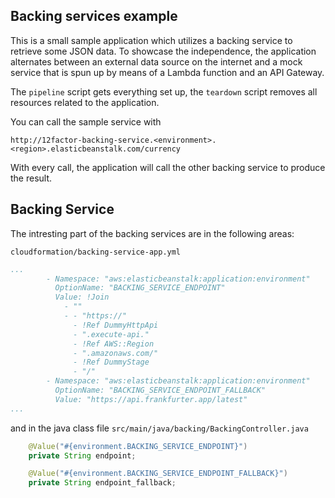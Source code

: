 ## Backing services example
This is a small sample application which utilizes a backing service to 
retrieve some JSON data. To showcase the independence, the application alternates 
between an external data source on the internet and a mock service that is spun
up by means of a Lambda function and an API Gateway.

The `pipeline` script gets everything set up, the `teardown` script removes 
all resources related to the application.

You can call the sample service with
```
http://12factor-backing-service.<environment>.<region>.elasticbeanstalk.com/currency
```
With every call, the application will call the other backing service to produce the result.

## Backing Service
The intresting part of the backing services are in the following areas:

`cloudformation/backing-service-app.yml`
```yml
...
        - Namespace: "aws:elasticbeanstalk:application:environment"
          OptionName: "BACKING_SERVICE_ENDPOINT"
          Value: !Join
            - ""
            - - "https://"
              - !Ref DummyHttpApi
              - ".execute-api."
              - !Ref AWS::Region
              - ".amazonaws.com/"
              - !Ref DummyStage
              - "/"
        - Namespace: "aws:elasticbeanstalk:application:environment"
          OptionName: "BACKING_SERVICE_ENDPOINT_FALLBACK"
          Value: "https://api.frankfurter.app/latest"
...
```
and in the java class file `src/main/java/backing/BackingController.java`
```java
    @Value("#{environment.BACKING_SERVICE_ENDPOINT}")
    private String endpoint;

    @Value("#{environment.BACKING_SERVICE_ENDPOINT_FALLBACK}")
    private String endpoint_fallback;
```
